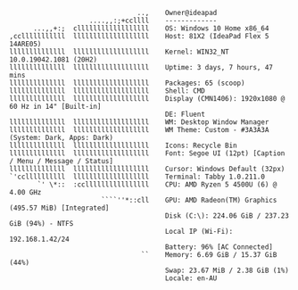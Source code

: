 ```text
                                ..,    Owner@ideapad
                    ....,,:;+ccllll    -------------
      ...,,+:;  cllllllllllllllllll    OS: Windows 10 Home x86_64
,cclllllllllll  lllllllllllllllllll    Host: 81X2 (IdeaPad Flex 5 14ARE05)
llllllllllllll  lllllllllllllllllll    Kernel: WIN32_NT 10.0.19042.1081 (20H2)
llllllllllllll  lllllllllllllllllll    Uptime: 3 days, 7 hours, 47 mins
llllllllllllll  lllllllllllllllllll    Packages: 65 (scoop)
llllllllllllll  lllllllllllllllllll    Shell: CMD
llllllllllllll  lllllllllllllllllll    Display (CMN1406): 1920x1080 @ 60 Hz in 14" [Built-in]   
                                       DE: Fluent
llllllllllllll  lllllllllllllllllll    WM: Desktop Window Manager
llllllllllllll  lllllllllllllllllll    WM Theme: Custom - #3A3A3A (System: Dark, Apps: Dark)    
llllllllllllll  lllllllllllllllllll    Icons: Recycle Bin
llllllllllllll  lllllllllllllllllll    Font: Segoe UI (12pt) [Caption / Menu / Message / Status]
llllllllllllll  lllllllllllllllllll    Cursor: Windows Default (32px)
`'ccllllllllll  lllllllllllllllllll    Terminal: Tabby 1.0.211.0
       `' \*::  :ccllllllllllllllll    CPU: AMD Ryzen 5 4500U (6) @ 4.00 GHz
                       ````''*::cll    GPU: AMD Radeon(TM) Graphics (495.57 MiB) [Integrated]   
                                       Disk (C:\): 224.06 GiB / 237.23 GiB (94%) - NTFS
                                       Local IP (Wi-Fi): 192.168.1.42/24
                                       Battery: 96% [AC Connected]
                                 ``    Memory: 6.69 GiB / 15.37 GiB (44%)
                                       Swap: 23.67 MiB / 2.38 GiB (1%)
                                       Locale: en-AU
```
